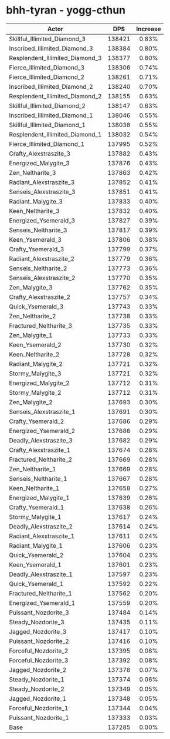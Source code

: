 # bhh-tyran - yogg-cthun
| Actor | DPS | Increase |
|---|:---:|:---:|
|Skillful_Illimited_Diamond_3|138421|0.83%|
|Inscribed_Illimited_Diamond_3|138384|0.80%|
|Resplendent_Illimited_Diamond_3|138377|0.80%|
|Fierce_Illimited_Diamond_3|138306|0.74%|
|Fierce_Illimited_Diamond_2|138261|0.71%|
|Inscribed_Illimited_Diamond_2|138240|0.70%|
|Resplendent_Illimited_Diamond_2|138155|0.63%|
|Skillful_Illimited_Diamond_2|138147|0.63%|
|Inscribed_Illimited_Diamond_1|138046|0.55%|
|Skillful_Illimited_Diamond_1|138038|0.55%|
|Resplendent_Illimited_Diamond_1|138032|0.54%|
|Fierce_Illimited_Diamond_1|137995|0.52%|
|Crafty_Alexstraszite_3|137882|0.43%|
|Energized_Malygite_3|137876|0.43%|
|Zen_Neltharite_3|137863|0.42%|
|Radiant_Alexstraszite_3|137852|0.41%|
|Senseis_Alexstraszite_3|137851|0.41%|
|Radiant_Malygite_3|137833|0.40%|
|Keen_Neltharite_3|137832|0.40%|
|Energized_Ysemerald_3|137827|0.39%|
|Senseis_Neltharite_3|137817|0.39%|
|Keen_Ysemerald_3|137806|0.38%|
|Crafty_Ysemerald_3|137799|0.37%|
|Radiant_Alexstraszite_2|137779|0.36%|
|Senseis_Neltharite_2|137773|0.36%|
|Senseis_Alexstraszite_2|137770|0.35%|
|Zen_Malygite_3|137762|0.35%|
|Crafty_Alexstraszite_2|137757|0.34%|
|Quick_Ysemerald_3|137743|0.33%|
|Zen_Neltharite_2|137738|0.33%|
|Fractured_Neltharite_3|137735|0.33%|
|Zen_Malygite_1|137733|0.33%|
|Keen_Ysemerald_2|137730|0.32%|
|Keen_Neltharite_2|137728|0.32%|
|Radiant_Malygite_2|137721|0.32%|
|Stormy_Malygite_3|137721|0.32%|
|Energized_Malygite_2|137712|0.31%|
|Stormy_Malygite_2|137712|0.31%|
|Zen_Malygite_2|137693|0.30%|
|Senseis_Alexstraszite_1|137691|0.30%|
|Crafty_Ysemerald_2|137686|0.29%|
|Energized_Ysemerald_2|137686|0.29%|
|Deadly_Alexstraszite_3|137682|0.29%|
|Crafty_Alexstraszite_1|137674|0.28%|
|Fractured_Neltharite_2|137669|0.28%|
|Zen_Neltharite_1|137669|0.28%|
|Senseis_Neltharite_1|137667|0.28%|
|Keen_Neltharite_1|137658|0.27%|
|Energized_Malygite_1|137639|0.26%|
|Crafty_Ysemerald_1|137638|0.26%|
|Stormy_Malygite_1|137617|0.24%|
|Deadly_Alexstraszite_2|137614|0.24%|
|Radiant_Alexstraszite_1|137611|0.24%|
|Radiant_Malygite_1|137606|0.23%|
|Quick_Ysemerald_2|137604|0.23%|
|Keen_Ysemerald_1|137601|0.23%|
|Deadly_Alexstraszite_1|137597|0.23%|
|Quick_Ysemerald_1|137592|0.22%|
|Fractured_Neltharite_1|137562|0.20%|
|Energized_Ysemerald_1|137559|0.20%|
|Puissant_Nozdorite_3|137484|0.14%|
|Steady_Nozdorite_3|137435|0.11%|
|Jagged_Nozdorite_3|137417|0.10%|
|Puissant_Nozdorite_2|137416|0.10%|
|Forceful_Nozdorite_2|137395|0.08%|
|Forceful_Nozdorite_3|137392|0.08%|
|Jagged_Nozdorite_2|137378|0.07%|
|Steady_Nozdorite_1|137374|0.06%|
|Steady_Nozdorite_2|137349|0.05%|
|Jagged_Nozdorite_1|137348|0.05%|
|Forceful_Nozdorite_1|137344|0.04%|
|Puissant_Nozdorite_1|137333|0.03%|
|Base|137285|0.00%|
